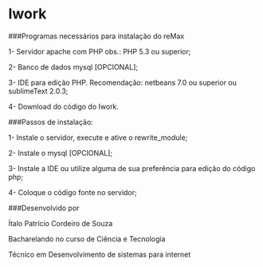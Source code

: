Iwork
=====

###Programas necessários para instalação do reMax

1- Servidor apache com PHP obs.:  PHP 5.3 ou superior;

2- Banco de dados mysql [OPCIONAL];

3- IDE para edição PHP. Recomendação: netbeans 7.0 ou superior ou sublimeText 2.0.3;

4- Download do código do Iwork.


###Passos de instalação:

1- Instale o servidor, execute e ative o rewrite_module;

2- Instale o mysql [OPCIONAL]; 

3- Instale a IDE ou utilize alguma de sua preferência para edição do código php; 

4- Coloque o código fonte no servidor;



###Desenvolvido por 

Ítalo Patrício Cordeiro de Souza

Bacharelando no curso de Ciência e Tecnologia

Técnico em Desenvolvimento de sistemas para internet
